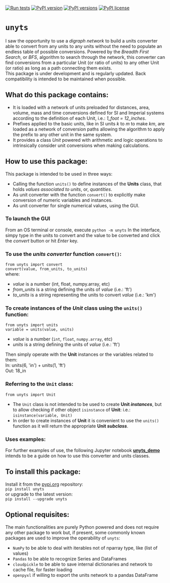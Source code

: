 [![Run tests](https://github.com/ayaranitram/unyts/actions/workflows/test-package.yml/badge.svg)](https://github.com/ayaranitram/unyts/actions/workflows/test-package.yml)
[![PyPI version](https://img.shields.io/pypi/v/unyts.svg)](https://pypi.org/project/unyts/)
[![PyPI versions](https://img.shields.io/pypi/pyversions/unyts.svg)](https://pypi.org/project/unyts//)
[![PyPI license](https://img.shields.io/pypi/l/unyts.svg)](https://pypi.org/project/unyts/)

# `unyts`  

I saw the opportunity to use a *digraph network* to build a units converter able to convert from any units to any units without the need to populate an endless table of possible conversions. Powered by the _Breadth First Search_, or _BFS_, algorithm to search through the network, this converter can find conversions from a particular Unit (or ratio of units) to any other Unit (or ratio) as long as a path connecting them exists.  
This package is under development and is regularly updated. Back compatibility is intended to be maintained when possible.
  
## What do this package contains:
- It is loaded with a network of units preloaded for distances, area, volume, mass and time conversions defined for SI and Imperial systems according to the definition of each Unit, i.e.: _1_foot = 12_inches_.
- Prefixes applied to the basic units, like in SI units _k_ to _m_ to make _km_, are loaded as a network of conversion paths allowing the algorithm to apply the prefix to any other unit in the same system.
- It provides a class _Unit_ powered with arithmetic and logic operations to intrinsically consider unit conversions when making calculations.  
  
## How to use this package:
This package is intended to be used in three ways:  
- Calling the function `units()` to define instances of the __Units__ class, that holds _values associated to units_, or, _quantities_.  
- As unit converter with the function `convert()` to explicitly make conversion of numeric variables and instances.
- As unit converter for single numerical values, using the GUI.

### To launch the GUI
From an OS terminal or console, execute `python -m unyts`
In the interface, simpy type in the units to convert and the value to be converted and click the *convert* button or hit _Enter_ key. 

### To use the _units converter_ function `convert()`:  
`from unyts import convert`  
`convert(value, from_units, to_units)`  
where:  
- _value_ is a number (int, float, numpy.array, etc)  
- *from_units* is a string defining the units of _value_ (i.e.: 'ft')  
- *to_units* is a string representing the units to convert _value_ (i.e.: 'km')  
  
### To create instances of the _Unit_ class using the `units()` function:  
`from unyts import units`  
`variable = units(value, units)`  
- _value_ is a number (`int`, `float`, `numpy.array`, etc)
- _units_ is a string defining the units of _value_ (i.e.: 'ft')

Then simply operate with the **Unit** instances or the variables related to them:  
 In: units(6, 'in') + units(1, 'ft')  
Out: 18_in  

### Referring to the `Unit` class:
`from unyts import Unit`  
- The `Unit` class is not intended to be used to create **Unit _instances_**, but to allow checking if other object `isinstance` of **Unit**: i.e.: `isinstance(variable, Unit)`  
- In order to create instances of **Unit** it is convenient to use the `units()` function as it will return the appropriate **Unit _subclass_**.  
  
### Uses examples:  
For further examples of use, the following Jupyter notebook <a href="https://github.com/ayaranitram/unyts/blob/master/unyts_demo.ipynb">**unyts_demo**</a> intends to be a guide on how to use this converter and units classes.  
  
## To install this package:  
Install it from the <a href="https://pypi.org/search/?q=unyts">pypi.org</a> repository:  
`pip install unyts`  
or upgrade to the latest version:  
`pip install --upgrade unyts`  
  
## Optional requisites:  
The main functionalities are purely Python powered and does not require any other package to work but, if present, some commonly known packages are used to improve the operability of `unyts`:  
- `NumPy` to be able to deal with iterables not of nparray type, like (list of values)  
- `Pandas` to be able to recognize Series and DataFrames  
- `cloudpickle` to be able to save internal dictionaries and network to cache file, for faster loading  
- `openpyxl` if willing to export the units network to a pandas DataFrame  
